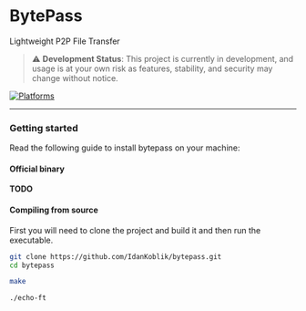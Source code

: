 # BytePass
Lightweight P2P File Transfer

> ⚠️ **Development Status**: This project is currently in development, and usage is at your own risk as features, stability, and security may change without notice.

[![Platforms](https://img.shields.io/badge/Platforms-Linux-blue)]()

--- 

### Getting started
Read the following guide to install bytepass on your machine:

#### Official binary
**TODO**

#### Compiling from source

First you will need to clone the project and build it and then run the executable.
```bash
git clone https://github.com/IdanKoblik/bytepass.git
cd bytepass

make

./echo-ft
```

